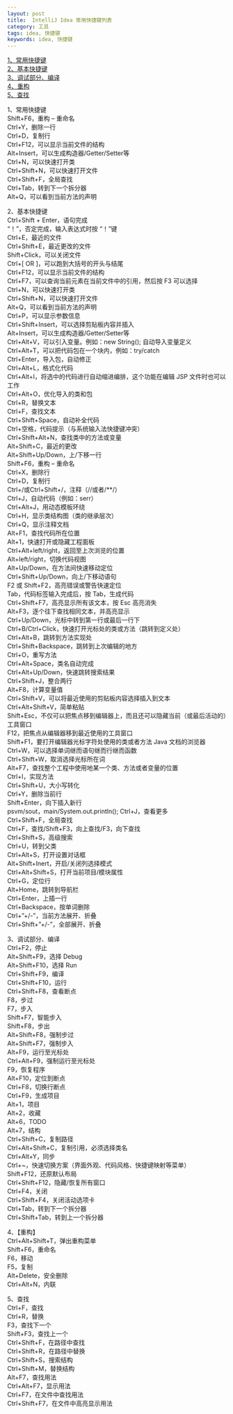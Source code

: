 ```yaml
---
layout: post
title:  IntelliJ Idea 常用快捷键列表
category: 工具
tags: idea, 快捷键
keywords: idea, 快捷键
---
```


[1、常用快捷键](#常用快捷键)  
[2、基本快捷键](#基本快捷键)  
[3、调试部分、编译](#调试编译)  
[4、重构](#重构)  
[5、查找](#查找)  

<a name="常用快捷键">1、常用快捷键</a>  
Shift+F6，重构 – 重命名    
Ctrl+Y，删除一行    
Ctrl+D，复制行  
Ctrl+F12，可以显示当前文件的结构   
Alt+Insert，可以生成构造器/Getter/Setter等  
Ctrl+N，可以快速打开类  
Ctrl+Shift+N，可以快速打开文件  
Ctrl+Shift+F，全局查找  
Ctrl+Tab，转到下一个拆分器   
Alt+Q，可以看到当前方法的声明  

<a name="基本快捷键">2、基本快捷键</a>  
Ctrl+Shift + Enter，语句完成  
“！”，否定完成，输入表达式时按 “！”键  
Ctrl+E，最近的文件  
Ctrl+Shift+E，最近更改的文件  
Shift+Click，可以关闭文件  
Ctrl+[ OR ]，可以跑到大括号的开头与结尾  
Ctrl+F12，可以显示当前文件的结构  
Ctrl+F7，可以查询当前元素在当前文件中的引用，然后按 F3 可以选择  
Ctrl+N，可以快速打开类  
Ctrl+Shift+N，可以快速打开文件  
Alt+Q，可以看到当前方法的声明  
Ctrl+P，可以显示参数信息  
Ctrl+Shift+Insert，可以选择剪贴板内容并插入  
Alt+Insert，可以生成构造器/Getter/Setter等  
Ctrl+Alt+V，可以引入变量。例如：new String(); 自动导入变量定义  
Ctrl+Alt+T，可以把代码包在一个块内，例如：try/catch  
Ctrl+Enter，导入包，自动修正  
Ctrl+Alt+L，格式化代码  
Ctrl+Alt+I，将选中的代码进行自动缩进编排，这个功能在编辑 JSP 文件时也可以工作  
Ctrl+Alt+O，优化导入的类和包  
Ctrl+R，替换文本  
Ctrl+F，查找文本  
Ctrl+Shift+Space，自动补全代码  
Ctrl+空格，代码提示（与系统输入法快捷键冲突）  
Ctrl+Shift+Alt+N，查找类中的方法或变量  
Alt+Shift+C，最近的更改  
Alt+Shift+Up/Down，上/下移一行  
Shift+F6，重构 – 重命名  
Ctrl+X，删除行  
Ctrl+D，复制行  
Ctrl+/或Ctrl+Shift+/，注释（//或者/**/）  
Ctrl+J，自动代码（例如：serr）  
Ctrl+Alt+J，用动态模板环绕  
Ctrl+H，显示类结构图（类的继承层次）  
Ctrl+Q，显示注释文档  
Alt+F1，查找代码所在位置  
Alt+1，快速打开或隐藏工程面板  
Ctrl+Alt+left/right，返回至上次浏览的位置  
Alt+left/right，切换代码视图  
Alt+Up/Down，在方法间快速移动定位  
Ctrl+Shift+Up/Down，向上/下移动语句  
F2 或 Shift+F2，高亮错误或警告快速定位  
Tab，代码标签输入完成后，按 Tab，生成代码  
Ctrl+Shift+F7，高亮显示所有该文本，按 Esc 高亮消失  
Alt+F3，逐个往下查找相同文本，并高亮显示  
Ctrl+Up/Down，光标中转到第一行或最后一行下  
Ctrl+B/Ctrl+Click，快速打开光标处的类或方法（跳转到定义处）  
Ctrl+Alt+B，跳转到方法实现处  
Ctrl+Shift+Backspace，跳转到上次编辑的地方  
Ctrl+O，重写方法  
Ctrl+Alt+Space，类名自动完成  
Ctrl+Alt+Up/Down，快速跳转搜索结果  
Ctrl+Shift+J，整合两行  
Alt+F8，计算变量值  
Ctrl+Shift+V，可以将最近使用的剪贴板内容选择插入到文本  
Ctrl+Alt+Shift+V，简单粘贴  
Shift+Esc，不仅可以把焦点移到编辑器上，而且还可以隐藏当前（或最后活动的）工具窗口  
F12，把焦点从编辑器移到最近使用的工具窗口  
Shift+F1，要打开编辑器光标字符处使用的类或者方法 Java 文档的浏览器  
Ctrl+W，可以选择单词继而语句继而行继而函数  
Ctrl+Shift+W，取消选择光标所在词  
Alt+F7，查找整个工程中使用地某一个类、方法或者变量的位置  
Ctrl+I，实现方法  
Ctrl+Shift+U，大小写转化  
Ctrl+Y，删除当前行    
Shift+Enter，向下插入新行    
psvm/sout，main/System.out.println(); Ctrl+J，查看更多    
Ctrl+Shift+F，全局查找  
Ctrl+F，查找/Shift+F3，向上查找/F3，向下查找  
Ctrl+Shift+S，高级搜索  
Ctrl+U，转到父类  
Ctrl+Alt+S，打开设置对话框  
Alt+Shift+Inert，开启/关闭列选择模式  
Ctrl+Alt+Shift+S，打开当前项目/模块属性  
Ctrl+G，定位行  
Alt+Home，跳转到导航栏  
Ctrl+Enter，上插一行  
Ctrl+Backspace，按单词删除  
Ctrl+”+/-”，当前方法展开、折叠  
Ctrl+Shift+”+/-”，全部展开、折叠  

<a name="调试编译">3、调试部分、编译</a>   
Ctrl+F2，停止  
Alt+Shift+F9，选择 Debug  
Alt+Shift+F10，选择 Run  
Ctrl+Shift+F9，编译  
Ctrl+Shift+F10，运行  
Ctrl+Shift+F8，查看断点  
F8，步过  
F7，步入  
Shift+F7，智能步入  
Shift+F8，步出  
Alt+Shift+F8，强制步过  
Alt+Shift+F7，强制步入   
Alt+F9，运行至光标处  
Ctrl+Alt+F9，强制运行至光标处    
F9，恢复程序   
Alt+F10，定位到断点    
Ctrl+F8，切换行断点    
Ctrl+F9，生成项目    
Alt+1，项目    
Alt+2，收藏    
Alt+6，TODO    
Alt+7，结构    
Ctrl+Shift+C，复制路径    
Ctrl+Alt+Shift+C，复制引用，必须选择类名    
Ctrl+Alt+Y，同步    
Ctrl+~，快速切换方案（界面外观、代码风格、快捷键映射等菜单）    
Shift+F12，还原默认布局    
Ctrl+Shift+F12，隐藏/恢复所有窗口    
Ctrl+F4，关闭    
Ctrl+Shift+F4，关闭活动选项卡    
Ctrl+Tab，转到下一个拆分器    
Ctrl+Shift+Tab，转到上一个拆分器    

<a name="重构">4、【重构】</a>    
Ctrl+Alt+Shift+T，弹出重构菜单    
Shift+F6，重命名    
F6，移动    
F5，复制    
Alt+Delete，安全删除    
Ctrl+Alt+N，内联  
    
<a name="查找">5、查找</a>    
Ctrl+F，查找    
Ctrl+R，替换    
F3，查找下一个    
Shift+F3，查找上一个    
Ctrl+Shift+F，在路径中查找    
Ctrl+Shift+R，在路径中替换    
Ctrl+Shift+S，搜索结构    
Ctrl+Shift+M，替换结构    
Alt+F7，查找用法    
Ctrl+Alt+F7，显示用法    
Ctrl+F7，在文件中查找用法    
Ctrl+Shift+F7，在文件中高亮显示用法    